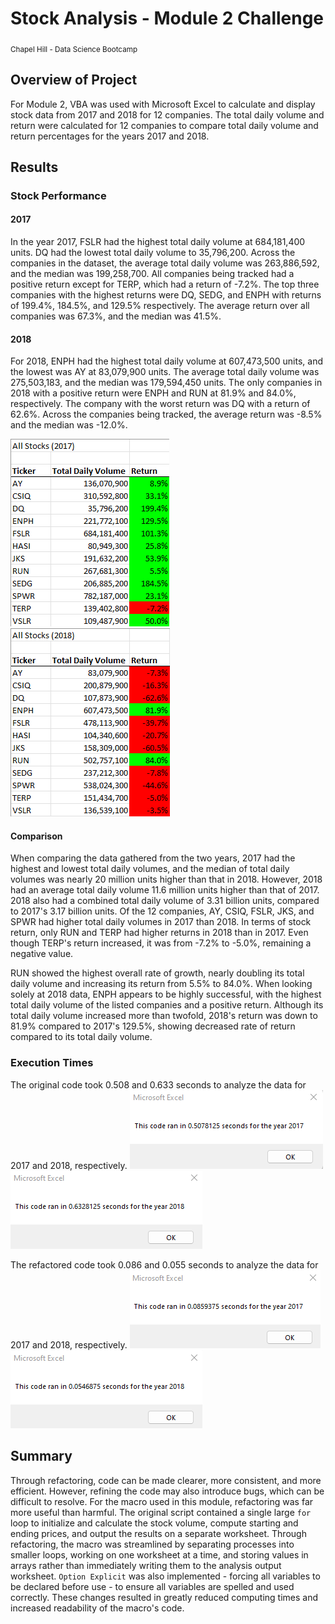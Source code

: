 # Stock Analysis - Module 2 Challenge
<sub>Chapel Hill - Data Science Bootcamp</sub>

## Overview of Project
For Module 2, VBA was used with Microsoft Excel to calculate and display stock data from 2017 and 2018 for 12 companies. The total daily volume and return were calculated for 12 companies to compare total daily volume and return percentages for the years 2017 and 2018.

## Results
### Stock Performance
#### 2017
In the year 2017, FSLR had the highest total daily volume at 684,181,400 units. DQ had the lowest total daily volume to 35,796,200. Across the companies in the dataset, the average total daily volume was 263,886,592, and the median was 199,258,700. All companies being tracked had a positive return except for TERP, which had a return of -7.2%. The top three companies with the highest returns were DQ, SEDG, and ENPH with returns of 199.4%, 184.5%, and 129.5% respectively. The average return over all companies was 67.3%, and the median was 41.5%.

#### 2018
For 2018, ENPH had the highest total daily volume at 607,473,500 units, and the lowest was AY at 83,079,900 units. The average total daily volume was 275,503,183, and the median was 179,594,450 units. The only companies in 2018 with a positive return were ENPH and RUN at 81.9% and 84.0%, respectively. The company with the worst return was DQ with a return of 62.6%. Across the companies being tracked, the average return was -8.5% and the median was -12.0%.

![2017 Stock Performance](/Resources/VBA_Challenge_2017.png) ![2018 Stock Performance](/Resources/VBA_Challenge_2018.png)
#### Comparison
When comparing the data gathered from the two years, 2017 had the highest and lowest total daily volumes, and the median of total daily volumes was nearly 20 million units higher than that in 2018. However, 2018 had an average total daily volume 11.6 million units higher than that of 2017. 2018 also had a combined total daily volume of 3.31 billion units, compared to 2017's 3.17 billion units. Of the 12 companies, AY, CSIQ, FSLR, JKS, and SPWR had higher total daily volumes in 2017 than 2018. In terms of stock return, only RUN and TERP had higher returns in 2018 than in 2017. Even though TERP's return increased, it was from -7.2% to -5.0%, remaining a negative value.

RUN showed the highest overall rate of growth, nearly doubling its total daily volume and increasing its return from 5.5% to 84.0%. When looking solely at 2018 data, ENPH appears to be highly successful, with the highest total daily volume of the listed companies and a positive return. Although its total daily volume increased more than twofold, 2018's return was down to 81.9% compared to 2017's 129.5%, showing decreased rate of return compared to its total daily volume.

### Execution Times
The original code took 0.508 and 0.633 seconds to analyze the data for 2017 and 2018, respectively.
![2017 Non-Refactored Time](/Resources/VBA_Challenge_2017_Time_Not_Refactored.png) ![2017 Refactored Time](/Resources/VBA_Challenge_2018_Time_Not_Refactored.png)

The refactored code took 0.086 and 0.055 seconds to analyze the data for 2017 and 2018, respectively.
![2018 Non-Refactored Time](/Resources/VBA_Challenge_2017_Time.png) ![2018 Refactored Time](/Resources/VBA_Challenge_2018_Time.png)

## Summary
Through refactoring, code can be made clearer, more consistent, and more efficient. However, refining the code may also introduce bugs, which can be difficult to resolve. For the macro used in this module, refactoring was far more useful than harmful. The original script contained a single large `for` loop to initialize and calculate the stock volume, compute starting and ending prices, and output the results on a separate worksheet. Through refactoring, the macro was streamlined by separating processes into smaller loops, working on one worksheet at a time, and storing values in arrays rather than immediately writing them to the analysis output worksheet. `Option Explicit` was also implemented - forcing all variables to be declared before use - to ensure all variables are spelled and used correctly. These changes resulted in greatly reduced computing times and increased readability of the macro's code.
